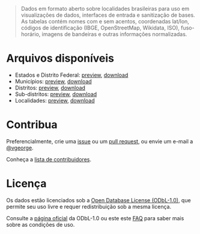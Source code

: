 >  Dados em formato aberto sobre localidades brasileiras para uso em visualizações de dados, interfaces de entrada e sanitização de bases. As tabelas contém nomes com e sem acentos, coordenadas lat/lon, códigos de identificação (IBGE, OpenStreetMap, Wikidata, ISO), fuso-horário, imagens de bandeiras e outras informações normalizadas.

# Arquivos disponíveis

- Estados e Distrito Federal: [preview](data/states.csv), <a href="https://github.com/mapaslivres/localidades/raw/master/data/states.csv" target="_blank">download</a>
- Municípios: [preview](data/cities.csv), <a href="https://github.com/mapaslivres/localidades/raw/master/data/cities.csv" target="_blank">download</a>
- Distritos: [preview](data/districts.csv), <a href="https://github.com/mapaslivres/localidades/raw/master/data/districts.csv" target="_blank">download</a>
- Sub-distritos: [preview](data/subdistricts.csv), <a href="https://github.com/mapaslivres/localidades/raw/master/data/subdistricts.csv" target="_blank">download</a>
- Localidades: [preview](data/localities.csv), <a href="https://github.com/mapaslivres/localidades/raw/master/data/localities.csv" target="_blank">download</a>

# Contribua

Preferencialmente, crie uma [issue](https://github.com/mapaslivres/localidades/issues/new) ou um [pull request](https://help.github.com/articles/creating-a-pull-request/), ou envie um e-mail a [@vgeorge](https://github.com/vgeorge).

Conheça a [lista de contribuidores](https://github.com/mapaslivres/localidades/graphs/contributors).

# Licença

Os dados estão licenciados sob a [Open Database License (ODbL-1.0)](LICENSE), que permite seu uso livre e requer redistribuição sob a mesma licença.

Consulte a [página oficial](https://opendatacommons.org/licenses/odbl/) da ODbL-1.0 ou este este [FAQ](http://wiki.openstreetmap.org/wiki/Legal_FAQ/CC-BY-SA_Archive#What.27s_this_about_a_licence_change.3F) para saber mais sobre as condições de uso.
